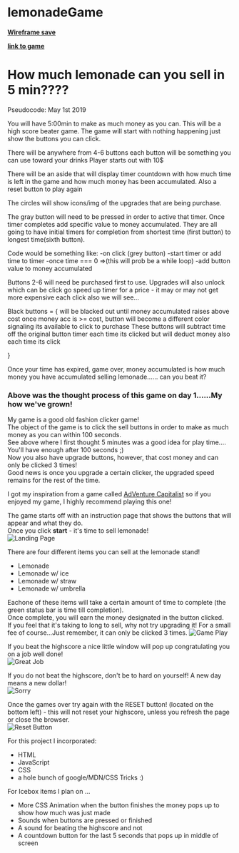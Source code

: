 # lemonadeGame

[**Wireframe save**](https://wireframe.cc/Jyh39k)

[**link to game**](https://cwill833.github.io/lemonaidGame/)

# How much lemonade can you sell in 5 min????

Pseudocode: May 1st 2019

You will have 5:00min  to make as much money as you can.
This will be a high score beater game.
The game will start with nothing happening just show the buttons you can click.

There will be anywhere from 4-6 buttons 
each button will be something you can use toward your drinks
Player starts out with 10$

There will be an aside that will display timer countdown with how much time is left in the game and how much money has been accumulated. Also a reset button to play again

The circles will show icons/img of the upgrades that are being purchase.

The gray button will need to be pressed in order to active that timer. Once timer completes add specific value to money accumulated. 
They are all going to have initial timers for completion from shortest time (first button) to longest time(sixth button). 

Code would be something like:
	-on click (grey button)
	-start timer or add time to timer
	-once time === 0 =>(this will prob be a while loop)
		-add button value to money accumulated 

Buttons 2-6 will need  be purchased first to use. Upgrades will also unlock which can be click go speed up timer for a price - it may or may not get more expensive each click also we will see…

Black buttons = {
will be blacked out until money accumulated raises above cost
once money acc is >= cost, button will become a different color signaling its available to click to purchase 
These buttons will subtract time off the original button timer each time its clicked but will deduct money also each time its click 

}

Once your time has expired, game over, money accumulated is how much money you have accumulated selling lemonade…… can you beat it?

### Above was the thought process of this game on day 1......My how we've grown!

My game is a good old fashion clicker game!  
The object of the game is to click the sell buttons in order to make as much money as you can within 100 seconds.  
See above where I first thought 5 minutes was a good idea for play time.... You'll have enough after 100 seconds ;)  
Now you also have upgrade buttons, however, that cost money and can only be clicked 3 times!  
Good news is once you upgrade a certain clicker, the upgraded speed remains for the rest of the time.

I got my inspiration from a game called [AdVenture Capitalist](https://play.google.com/store/apps/details?id=com.kongregate.mobile.adventurecapitalist.google&hl=en_US) so if you enjoyed my game, I highly recommend playing this one!

The game starts off with an instruction page that shows the buttons that will appear and what they do.  
Once you click **start** - it's time to sell lemonade!  
![Landing Page](https://i.imgur.com/XsgamvK.png)

There are four different items you can sell at the lemonade stand!

 * Lemonade
 * Lemonade w/ ice
 * Lemonade w/ straw
 * Lemonade w/ umbrella

Eachone of these items will take a certain amount of time to complete (the green status bar is time till completion).  
Once complete, you will earn the money designated in the button clicked.  
If you feel that it's taking to long to sell, why not try upgrading it! For a small fee of course...Just remember, it can only be clicked 3 times.
![Game Play](https://i.imgur.com/n0nKViO.png)

If you beat the highscore a nice little window will pop up congratulating you on a job well done!  
![Great Job](https://i.imgur.com/EePnkRH.png)

If you do not beat the highscore, don't be to hard on yourself! A new day means a new dollar!  
![Sorry](https://i.imgur.com/DY8zRRz.png)

Once the games over try again with the RESET button! (located on the bottom left) - this will not reset your highscore, unless you refresh the page or close the browser.  
![Reset Button](https://i.imgur.com/wpzghys.png)

For this project I incorporated:

 * HTML
 * JavaScript
 * CSS
 * a hole bunch of google/MDN/CSS Tricks :)

For Icebox items I plan on ...

 * More CSS Animation when the button finishes the money pops up to show how much was just made
 * Sounds when buttons are pressed or finished 
 * A sound for beating the highscore and not
 * A countdown button for the last 5 seconds that pops up in middle of screen


